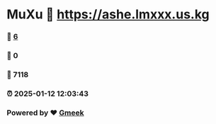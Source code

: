 # MuXu :link: https://ashe.lmxxx.us.kg 
### :page_facing_up: [6](https://ashe.lmxxx.us.kg/tag.html) 
### :speech_balloon: 0 
### :hibiscus: 7118 
### :alarm_clock: 2025-01-12 12:03:43 
### Powered by :heart: [Gmeek](https://github.com/Meekdai/Gmeek)
